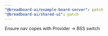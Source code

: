 ```yaml
---
"@breadboard-ai/example-board-server": patch
"@breadboard-ai/shared-ui": patch
---
```


Ensure nav copes with Provider -> BSS switch
